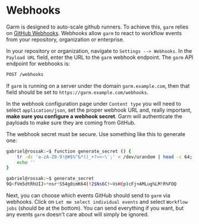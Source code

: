 # Webhooks

Garm is designed to auto-scale github runners. To achieve this, ```garm``` relies on [GitHub Webhooks](https://docs.github.com/en/developers/webhooks-and-events/webhooks/about-webhooks). Webhooks allow ```garm``` to react to workflow events from your repository, organization or enterprise.

In your repository or organization, navigate to ```Settings --> Webhooks```. In the ```Payload URL``` field, enter the URL to the ```garm``` webhook endpoint. The ```garm``` API endpoint for webhooks is:

  ```txt
  POST /webhooks
  ```

If ```garm``` is running on a server under the domain ```garm.example.com```, then that field should be set to ```https://garm.example.com/webhooks```.

In the webhook configuration page under ```Content type``` you will need to select ```application/json```, set the proper webhook URL and, really important, **make sure you configure a webhook secret**. Garm will authenticate the payloads to make sure they are coming from GitHub.

The webhook secret must be secure. Use something like this to generate one:

  ```bash
  gabriel@rossak:~$ function generate_secret () {
      tr -dc 'a-zA-Z0-9!@#$%^&*()_+?><~\`;' < /dev/urandom | head -c 64;
      echo ''
  }

  gabriel@rossak:~$ generate_secret
  9Q<fVm5dtRhUIJ>*nsr*S54g0imK64(!2$Ns6C!~VsH(p)cFj+AMLug%LM!R%FOQ
  ```

Next, you can choose which events GitHub should send to ```garm``` via webhooks. Click on ```Let me select individual events``` and select ```Workflow jobs``` (should be at the bottom). You can send everything if you want, but any events ```garm``` doesn't care about will simply be ignored.
